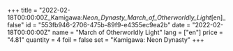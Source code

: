 +++
title = "2022-02-18T00:00:00Z_Kamigawa:_Neon_Dynasty_March_of_Otherworldly_Light_[en]_false"
id = "553fb946-2706-475b-89f9-e4355ec9ea2b"
date = "2022-02-18T00:00:00Z"
name = "March of Otherworldly Light"
lang = ["en"]
price = "4.81"
quantity = 4
foil = false
set = "Kamigawa: Neon Dynasty"
+++
